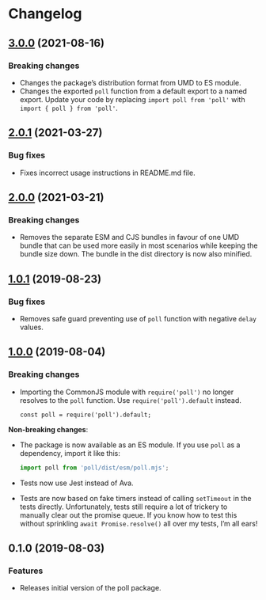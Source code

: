 # Changelog

## [3.0.0](https://github.com/kleinfreund/poll/compare/v2.0.1...v3.0.0) (2021-08-16)

### Breaking changes

- Changes the package’s distribution format from UMD to ES module.
- Changes the exported `poll` function from a default export to a named export. Update your code by replacing `import poll from 'poll'` with `import { poll } from 'poll'`.

## [2.0.1](https://github.com/kleinfreund/poll/compare/v2.0.0...v2.0.1) (2021-03-27)

### Bug fixes

- Fixes incorrect usage instructions in README.md file.

## [2.0.0](https://github.com/kleinfreund/poll/compare/v1.0.1...v2.0.0) (2021-03-21)

### Breaking changes

- Removes the separate ESM and CJS bundles in favour of one UMD bundle that can be used more easily in most scenarios while keeping the bundle size down. The bundle in the dist directory is now also minified.

## [1.0.1](https://github.com/kleinfreund/poll/compare/v1.0.0...v1.0.1) (2019-08-23)

### Bug fixes

- Removes safe guard preventing use of `poll` function with negative `delay` values.

## [1.0.0](https://github.com/kleinfreund/poll/compare/v0.1.0...v1.0.0) (2019-08-04)

### Breaking changes

- Importing the CommonJS module with `require('poll')` no longer resolves to the `poll` function. Use `require('poll').default` instead.

  ```node
  const poll = require('poll').default;
  ```

**Non-breaking changes**:

- The package is now available as an ES module. If you use `poll` as a dependency, import it like this:

  ```js
  import poll from 'poll/dist/esm/poll.mjs';
  ```

- Tests now use Jest instead of Ava.
- Tests are now based on fake timers instead of calling `setTimeout` in the tests directly. Unfortunately, tests still require a lot of trickery to manually clear out the promise queue. If you know how to test this without sprinkling `await Promise.resolve()` all over my tests, I’m all ears!

## 0.1.0 (2019-08-03)

### Features

- Releases initial version of the poll package.
